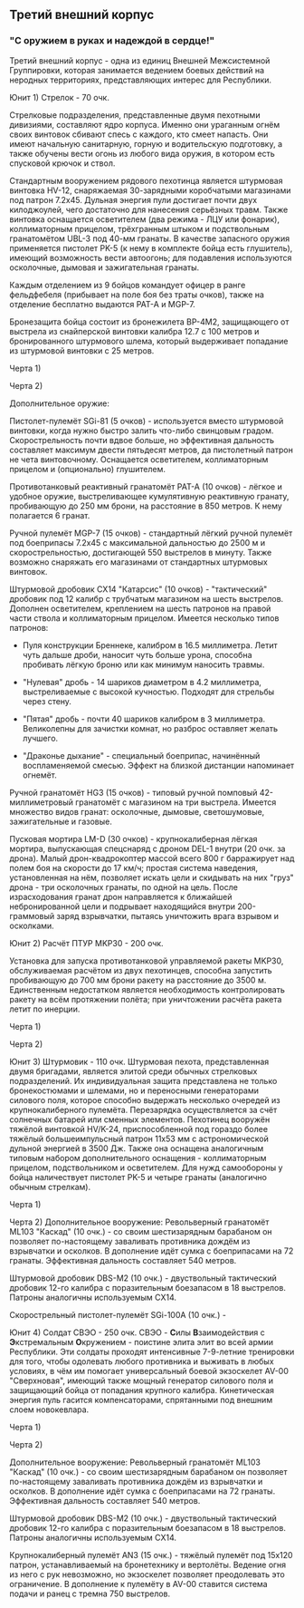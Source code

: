 ## Третий внешний корпус
### "С оружием в руках и надеждой в сердце!"

Третий внешний корпус - одна из единиц Внешней Межсистемной Группировки, которая занимается ведением боевых действий на неродных территориях, представляющих интерес для Республики. 


Юнит 1) Стрелок - 70 очк.

Стрелковые подразделения, представленные двумя пехотными дивизиями, составляют ядро корпуса. Именно они ураганным огнём своих винтовок сбивают спесь с каждого, кто смеет напасть. Они имеют начальную санитарную, горную и водительскую подготовку, а также обучены вести огонь из любого вида оружия, в котором есть спусковой крючок и ствол.

Стандартным вооружением рядового пехотинца является штурмовая винтовка HV-12, снаряжаемая 30-зарядными коробчатыми магазинами под патрон 7.2х45. Дульная энергия пули достигает почти двух килоджоулей, чего достаточно для нанесения серьёзных травм. Также винтовка оснащается осветителем (два режима - ЛЦУ или фонарик), коллиматорным прицелом, трёхгранным штыком и подствольным гранатомётом UBL-3 под 40-мм гранаты. В качестве запасного оружия применяется пистолет PK-5 (к нему в комплекте бойца есть глушитель), имеющий возможность вести автоогонь; для подавления используются осколочные, дымовая и зажигательная гранаты.

Каждым отделением из 9 бойцов командует офицер в ранге фельдфебеля (прибывает на поле боя без траты очков), также на отделение бесплатно выдаются PAT-A и MGP-7.

Бронезащита бойца состоит из бронежилета BP-4M2, защищающего от выстрела из снайперской винтовки калибра 12.7 с 100 метров и бронированного штурмового шлема, который выдерживает попадание из штурмовой винтовки с 25 метров. 

Черта 1)

Черта 2)

Дополнительное оружие:

Пистолет-пулемёт SGi-81 (5 очков) - используется вместо штурмовой винтовки, когда нужно быстро залить что-либо свинцовым градом. Скорострельность почти вдвое больше, но эффективная дальность составляет максимум двести пятьдесят метров, да пистолетный патрон не чета винтовочному. Оснащается осветителем, коллиматорным прицелом и (опционально) глушителем.

Противотанковый реактивный гранатомёт PAT-A (10 очков) - лёгкое и удобное оружие, выстреливающее кумулятивную реактивную гранату, пробивающую до 250 мм брони, на расстояние в 850 метров. К нему полагается 6 гранат.

Ручной пулемёт MGP-7 (15 очков) - стандартный лёгкий ручной пулемёт под боеприпасы 7.2х45 с максимальной дальностью до 2500 м и скорострельностью, достигающей 550 выстрелов в минуту. Также возможно снаряжать его магазинами от стандартных штурмовых винтовок.

Штурмовой дробовик CX14 "Катарсис" (10 очков) - "тактический" дробовик под 12 калибр с трубчатым магазином на шесть выстрелов. Дополнен осветителем, креплением на шесть патронов на правой части ствола и коллиматорным прицелом. Имеется несколько типов патронов:

* Пуля конструкции Бреннеке, калибром в 16.5 миллиметра. Летит чуть дальше дроби, наносит чуть больше урона, способна пробивать лёгкую броню или как минимум наносить травмы.

* "Нулевая" дробь - 14 шариков диаметром в 4.2 миллиметра, выстреливаемые с высокой кучностью. Подходят для стрельбы через стену.

* "Пятая" дробь - почти 40 шариков калибром в 3 миллиметра. Великолепны для зачистки комнат, но разброс оставляет желать лучшего.

* "Драконье дыхание" - специальный боеприпас, начинённый воспламеняемой смесью. Эффект на близкой дистанции напоминает огнемёт.

Ручной гранатомёт HG3 (15 очков) - типовый ручной помповый 42-миллиметровый гранатомёт с магазином на три выстрела. Имеется множество видов гранат: осколочные, дымовые, светошумовые, зажигательные и газовые.

Пусковая мортира LM-D (30 очков) - крупнокалиберная лёгкая мортира, выпускающая спецснаряд с дроном DEL-1 внутри (20 очк. за дрона). Малый дрон-квадрокоптер массой всего 800 г барражирует над полем боя на скорости до 17 км/ч; простая система наведения, установленная на нём, позволяет искать цели и скидывать на них "груз" дрона - три осколочных гранаты, по одной на цель. После израсходования гранат дрон направляется к ближайшей небронированной цели и подрывает находящийся внутри 200-граммовый заряд взрывчатки, пытаясь уничтожить врага взрывом и осколками.

Юнит 2) Расчёт ПТУР MKP30 - 200 очк.

Установка для запуска противотанковой управляемой ракеты MKP30, обслуживаемая расчётом из двух пехотинцев, способна запустить пробивающую до 700 мм брони ракету на расстояние до 3500 м. Единственным недостатком является необходимость контролировать ракету на всём протяжении полёта; при уничтожении расчёта ракета летит по инерции.

Черта 1)

Черта 2)

Юнит 3) Штурмовик - 110 очк.
Штурмовая пехота, представленная двумя бригадами, является элитой среди обычных стрелковых подразделений. Их индивидуальная защита представлена не только бронекостюмами и шлемами, но и переносными генераторами силового поля, которое способно выдержать несколько очередей из крупнокалиберного пулемёта. Перезарядка осуществляется за счёт солнечных батарей или сменных элементов.
Пехотинец вооружён тяжёлой винтовкой HV/K-24, приспособленной под гораздо более тяжёлый большеимпульсный патрон 11х53 мм с астрономической дульной энергией в 3500 Дж. Также она оснащена аналогичным типовым набором дополнительного оснащения - коллиматорным прицелом, подствольником и осветителем.
Для нужд самообороны у бойца наличествует пистолет PK-5 и четыре гранаты (аналогично обычным стрелкам).

Черта 1)

Черта 2)
Дополнительное вооружение:
Револьверный гранатомёт ML103 "Каскад" (10 очк.) - со своим шестизарядным барабаном он позволяет по-настоящему заваливать противника дождём из взрывчатки и осколков. В дополнение идёт сумка с боеприпасами на 72 гранаты. Эффективная дальность составляет 540 метров.

Штурмовой дробовик DBS-M2 (10 очк.) - двуствольный тактический дробовик 12-го калибра с поразительным боезапасом в 18 выстрелов. Патроны аналогичны используемым CX14.

Скорострельный пистолет-пулемёт SGi-100A (10 очк.) - 

Юнит 4) Солдат СВЭО - 250 очк.
СВЭО - **С**илы **В**заимодействия с **Э**кстремальным **О**кружением - поистине элита элит во всей армии Республики. Эти солдаты проходят интенсивные 7-9-летние тренировки для того, чтобы одолевать любого противника и выживать в любых условиях, в чём им помогает универсальный боевой экзоскелет AV-00 "Сверхновая", имеющий также мощный генератор силового поля и защищающий бойца от попадания крупного калибра. Кинетическая энергия пуль гасится компенсаторами, спрятанными под внешним слоем новокевлара.

Черта 1)

Черта 2)

Дополнительное вооружение:
Револьверный гранатомёт ML103 "Каскад" (10 очк.) - со своим шестизарядным барабаном он позволяет по-настоящему заваливать противника дождём из взрывчатки и осколков. В дополнение идёт сумка с боеприпасами на 72 гранаты. Эффективная дальность составляет 540 метров.

Штурмовой дробовик DBS-M2 (10 очк.) - двуствольный тактический дробовик 12-го калибра с поразительным боезапасом в 18 выстрелов. Патроны аналогичны используемым CX14.

Крупнокалиберный пулемёт AN3 (15 очк.) - тяжёлый пулемёт под 15х120 патрон, устанавливаемый на бронетехнику и вертолёты. Ведение огня из него с рук невозможно, но экзоскелет позволяет преодолевать это ограничение. В дополнение к пулемёту в AV-00 ставится система подачи и ранец с тремна 750 выстрелов.